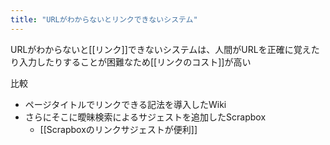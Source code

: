 ```yaml
---
title: "URLがわからないとリンクできないシステム"
---
```


URLがわからないと[[リンク]]できないシステムは、人間がURLを正確に覚えたり入力したりすることが困難なため[[リンクのコスト]]が高い

比較
- ページタイトルでリンクできる記法を導入したWiki
- さらにそこに曖昧検索によるサジェストを追加したScrapbox
    - [[Scrapboxのリンクサジェストが便利]]
